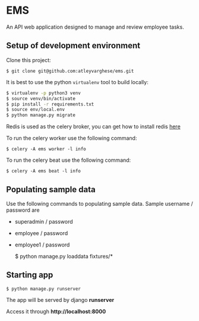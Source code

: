# EMS
An API web application designed to manage and review employee tasks.

## Setup of development environment

Clone this project:

    $ git clone git@github.com:atleyvarghese/ems.git

It is best to use the python `virtualenv` tool to build locally:

```sh
$ virtualenv -p python3 venv
$ source venv/bin/activate
$ pip install -r requirements.txt
$ source env/local.env
$ python manage.py migrate
```

Redis is used as the celery broker, you can get how to install redis [here](https://www.digitalocean.com/community/tutorials/how-to-install-and-secure-redis-on-ubuntu-18-04)

To run the celery worker use the following command:

    $ celery -A ems worker -l info

To run the celery beat use the following command:

    $ celery -A ems beat -l info


## Populating sample data
Use the following commands to populating sample data.
Sample username / password are
* superadmin / password
* employee / password
* employee1 / password


    $ python manage.py loaddata fixtures/*


## Starting app

    $ python manage.py runserver

The app will be served by django **runserver**

Access it through **http://localhost:8000**
